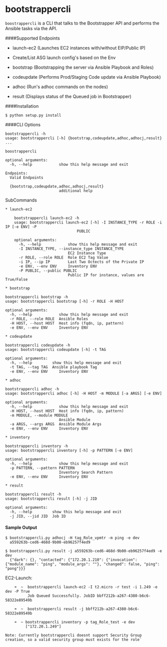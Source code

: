 bootstrappercli
========

`boostrappercli` is a CLI that  talks to the Bootstrapper API and performs the Ansible tasks via the API.


####Supported Endpoints

  * launch-ec2 (Launches EC2 instances with/without EIP/Public IP)

  * Create/List ASG launch config's based on the Env

  * bootstrap (Bootstrapping the server via Ansible Playbook and Roles)

  * codeupdate (Performs Prod/Staging Code update via Ansible Playbook)

  * adhoc (Run's adhoc commands on the nodes)

  * result (Displays status of the Queued job in Bootstrapper)


####Installation

	$ python setup.py install

####CLI Options

	bootstrappercli -h
	usage: bootstrappercli [-h] {bootstrap,codeupdate,adhoc,adhocj,result} ...

	boostrappercli

	optional arguments:
	  -h, --help            show this help message and exit

	Endpoints:
	  Valid Endpoints

	  {bootstrap,codeupdate,adhoc,adhocj,result}
	                        additional help


  SubCommands

    * launch-ec2

        bootstrappercli launch-ec2 -h
        usage: bootstrappercli launch-ec2 [-h] -I INSTANCE_TYPE -r ROLE -i IP [-e ENV] -P
                                    PUBLIC

        optional arguments:
          -h, --help            show this help message and exit
          -I INSTANCE_TYPE, --instance_type INSTANCE_TYPE
                                EC2 Instance Type
          -r ROLE, --role ROLE  Role EC2 Tag Value
          -i IP, --ip IP        Last Two Octects of the Private IP
          -e ENV, --env ENV     Inventory ENV
          -P PUBLIC, --public PUBLIC
                                Public IP for instance, values are True/False

    * bootstrap

	bootstrappercli bootstrap -h
	usage: bootstrappercli bootstrap [-h] -r ROLE -H HOST

	optional arguments:
	  -h, --help            show this help message and exit
	  -r ROLE, --role ROLE  Ansible Roles
	  -H HOST, --host HOST  Host info (fqdn, ip, pattern)
	  -e ENV, --env ENV     Inventory ENV

    * codeupdate

	bootstrappercli codeupdate -h
	usage: bootstrappercli codeupdate [-h] -t TAG

	optional arguments:
	  -h, --help         show this help message and exit
	  -t TAG, --tag TAG  Ansible playbook Tag
	  -e ENV, --env ENV     Inventory ENV

    * adhoc

	bootstrappercli adhoc -h
	usage: bootstrappercli adhoc [-h] -H HOST -m MODULE [-a ARGS] [-e ENV]

	optional arguments:
	  -h, --help            show this help message and exit
	  -H HOST, --host HOST  Host info (fqdn, ip, pattern)
	  -m MODULE, --module MODULE
	                        Ansible Module
	  -a ARGS, --args ARGS  Ansible Module Args
	  -e ENV, --env ENV     Inventory ENV

    * inventory

	bootstrappercli inventory -h
	usage: bootstrappercli inventory [-h] -p PATTERN [-e ENV]

	optional arguments:
	  -h, --help            show this help message and exit
	  -p PATTERN, --pattern PATTERN
	                        Inventory Search Pattern
	  -e ENV, --env ENV     Inventory ENV

    * result

	bootstrappercli result -h
	usage: bootstrappercli result [-h] -j JID

	optional arguments:
	  -h, --help         show this help message and exit
	  -j JID, --jid JID  Job ID


#### Sample Output

	$ bootstrappercli.py adhocj -H tag_Role_vpmtr -m ping -e dev
	  a559263b-ced6-468d-9b00-eb96257f4ed9

	$ bootstrappercli.py result -j a559263b-ced6-468d-9b00-eb96257f4ed9 -e dev
	  {"dark": {}, "contacted": {"172.20.1.210": {"invocation": {"module_name": "ping", "module_args": ""}, "changed": false, "ping": "pong"}}}

   EC2-Launch:

        ➜  ~  bootstrappercli launch-ec2 -I t2.micro -r test -i 1.249 -e dev -P True
              Job Queued Successfully. JobID bbff212b-a267-4380-b6c6-58322e89549b

        ➜  ~  bootstrappercli result -j bbff212b-a267-4380-b6c6-58322e89549b

        ➜  ~ bootstrappercli inventory -p tag_Role_test -e dev
             ["172.20.1.249"]

    Note: Currently bootstrappercli doesnt support Security Group creation, so a valid security group must exists for the role`

